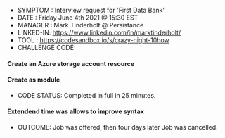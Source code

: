 - SYMPTOM  : Interview request for 'First Data Bank'
- DATE     : Friday June 4th 2021 @ 15:30 EST
- MANAGER  : Mark Tinderholt @ Persistance
- LINKED-IN: https://www.linkedin.com/in/marktinderholt/
- TOOL     : https://codesandbox.io/s/crazy-night-10how
- CHALLENGE CODE:
####     Create an Azure storage account resource
####     Create as module
- CODE STATUS: Completed in full in 25 minutes. 
####              Extendend time was allows to improve syntax 
- OUTCOME: Job was offered, then four days later Job was cancelled.
